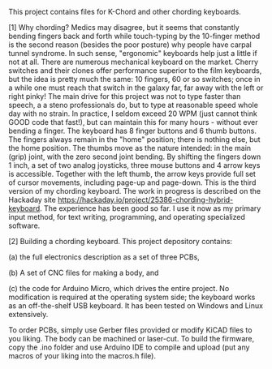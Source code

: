 This project contains files for K-Chord and other chording keyboards.

[1] Why chording?
Medics may disagree, but it seems that constantly bending fingers back and forth while touch-typing by the 10-finger method is the second reason (besides the poor posture) why people have carpal tunnel syndrome. In such sense, "ergonomic" keyboards help just a little if not at all. There are numerous mechanical keyboard on the market. Cherry switches and their clones offer performance superior to the film keyboards, but the idea is pretty much the same: 10 fingers, 60 or so switches; once in a while one must reach that switch in the galaxy far, far away with the left or right pinky!
The main drive for this project was not to type faster than speech, a a steno professionals do, but to type at reasonable speed whole day with no strain. In practice, I seldom exceed 20 WPM (just cannot think GOOD code that fast!), but can maintain this for many hours - without ever bending a finger. The keyboard has 8 finger buttons and 6 thumb buttons. The fingers always remain in the "home" position; there is nothing else, but the home position. The thumbs move as the nature intended: in the main (grip) joint, with the zero second joint bending. By shifting the fingers down 1 inch, a set of two analog joysticks, three mouse buttons and 4 arrow keys is accessible. Together with the left thumb, the arrow keys provide full set of cursor movements, including page-up and page-down.
This is the third version of my chording keyboard. The work in progress is described on the Hackaday site https://hackaday.io/project/25386-chording-hybrid-keyboard. The experience has been good so far. I use it now as my primary input method, for text writing, programming, and operating specialized software.

[2] Building a chording keyboard.
This project depository contains:

(a) the full electronics description as a set of three PCBs,

(b) A set of CNC files for making a body, and

(c) the code for Arduino Micro, which drives the entire project. No modification is required at the operating system side; the keyboard works as an off-the-shelf USB keyboard. It has been tested on Windows and Linux extensively.

To order PCBs, simply use Gerber files provided or modify KiCAD files to you liking. The body can be machined or laser-cut. To build the firmware, copy the .ino folder and use Arduino IDE to compile and upload (put any macros of your liking into the macros.h file).
